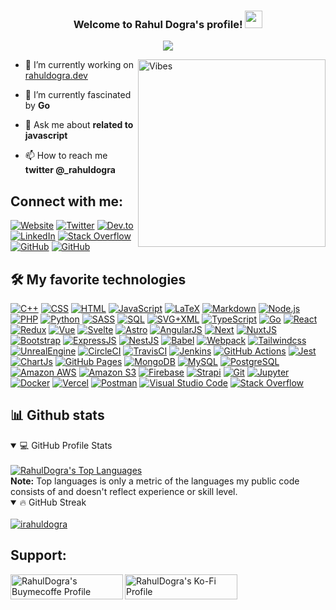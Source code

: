 <h3 align="center">
  Welcome to Rahul Dogra's profile!
  <img src="https://media.giphy.com/media/hvRJCLFzcasrR4ia7z/giphy.gif" width="28">
</h3>

<!-- Typing SVG by DenverCoder1 - https://github.com/DenverCoder1/readme-typing-svg -->
<p align="center">
  <a href="#"><img src="https://readme-typing-svg.herokuapp.com/?lines=Front-end+developer;Multilingual+programmer;Full-stack+developer;Game+developer;Always+learning+new+things&font=Frijole&center=true&width=580&height=45&color=7FFE00&vCenter=true&size=26"></a>
</p>

<a href="#"><img align="right" alt="Vibes" width="300" src="https://media3.giphy.com/media/HwBlFQZFcAoUcPHZdX/giphy.gif?cid=ecf05e47x59s9ai3rqixdnmihiwm8jjad3soik9yk6o9jcbu&rid=giphy.gif&ct=s"></a>

- 🔭 I’m currently working on [rahuldogra.dev](https://www.rahuldogra.dev/)

- 🌱 I’m currently fascinated by **Go**

- 💬 Ask me about **related to javascript**

- 📫 How to reach me **twitter @_rahuldogra**

## Connect with me:

[![Website](https://img.shields.io/badge/website-CCCCCC?style=for-the-badge&logo=About.me&logoColor=black)](https://www.rahuldogra.dev/)
[![Twitter](https://img.shields.io/badge/Twitter-1DA1F2?style=for-the-badge&logo=twitter&logoColor=white)](https://twitter.com/deatryde)
[![Dev.to](https://img.shields.io/badge/dev.to-0A0A0A?style=for-the-badge&logo=devdotto&logoColor=white)](https://dev.to/irahuldogra)
[![LinkedIn](https://img.shields.io/badge/LinkedIn-0077B5?style=for-the-badge&logo=linkedin&logoColor=white)](https://www.linkedin.com/in/irahuldogra/)
[![Stack Overflow](https://img.shields.io/badge/Stack_Overflow-FE7A16?style=for-the-badge&logo=stack-overflow&logoColor=white)](https://stackoverflow.com/users/14004156/rahul-dogra)
[![GitHub](https://img.shields.io/badge/GitHub-100000?style=for-the-badge&logo=github&logoColor=white)](https://github.com/irahuldogra)
[![GitHub](https://img.shields.io/badge/LeetCode-FFA116?style=for-the-badge&logo=leetcode&logoColor=white)](https://leetcode.com/deatryde/)

## 🛠️ My favorite technologies

<p>
    <a href="#"><img alt="C++" src="https://custom-icon-badges.herokuapp.com/badge/C++-9C033A.svg?logo=cpp2&logoColor=white"></a>
    <a href="#"><img alt="CSS" src="https://img.shields.io/badge/CSS-1572B6.svg?logo=css3&logoColor=white"></a>
    <a href="#"><img alt="HTML" src="https://img.shields.io/badge/HTML-E34F26.svg?logo=html5&logoColor=white"></a>
    <a href="#"><img alt="JavaScript" src="https://img.shields.io/badge/JavaScript-F7DF1E.svg?logo=javascript&logoColor=black"></a>
    <a href="#"><img alt="LaTeX" src="https://img.shields.io/badge/LaTeX-008080.svg?logo=LaTeX&logoColor=white"></a>
    <a href="#"><img alt="Markdown" src="https://img.shields.io/badge/Markdown-000000.svg?logo=markdown&logoColor=white"></a>
    <a href="#"><img alt="Node.js" src="https://img.shields.io/badge/Node.js-43853D.svg?logo=node.js&logoColor=white"></a>
    <a href="#"><img alt="PHP" src="https://img.shields.io/badge/PHP-777BB4.svg?logo=php&logoColor=white"></a>
    <a href="#"><img alt="Python" src="https://img.shields.io/badge/Python-14354C.svg?logo=python&logoColor=white"></a>
    <a href="#"><img alt="SASS" src="https://img.shields.io/badge/Sass-hotpink.svg?logo=SASS&logoColor=white"></a>
    <a href="#"><img alt="SQL" src="https://custom-icon-badges.herokuapp.com/badge/SQL-025E8C.svg?logo=database&logoColor=white"></a>
    <a href="#"><img alt="SVG+XML" src="https://img.shields.io/badge/SVG%2BXML-e0982c.svg?logo=svg&logoColor=white"></a>
    <a href="#"><img alt="TypeScript" src="https://img.shields.io/badge/TypeScript-007ACC.svg?logo=typescript&logoColor=white"></a>
    <a href="#"><img alt="Go" src="https://img.shields.io/badge/Go-00ADD8.svg?logo=go&logoColor=white"></a>
    <a href="#"><img alt="React" src="https://img.shields.io/badge/React-20232a.svg?logo=react&logoColor=%2361DAFB"></a>
    <a href="#"><img alt="Redux" src="https://img.shields.io/badge/Redux-764ABC.svg?logo=redux&logoColor=white"></a>
    <a href="#"><img alt="Vue" src="https://img.shields.io/badge/Vue-4FC08D.svg?logo=vuedotjs&logoColor=white"></a>
    <a href="#"><img alt="Svelte" src="https://img.shields.io/badge/Svelte-FF3E00.svg?logo=svelte&logoColor=white"></a>
    <a href="#"><img alt="Astro" src="https://img.shields.io/badge/Astro-FF5D01.svg?logo=astro&logoColor=white"></a>
    <a href="#"><img alt="AngularJS" src="https://img.shields.io/badge/AngularJS-E23237.svg?logo=angularjs&logoColor=white"></a>
    <a href="#"><img alt="Next" src="https://img.shields.io/badge/Next.js-000000.svg?logo=nextdotjs&logoColor=white"></a>
    <a href="#"><img alt="NuxtJS" src="https://img.shields.io/badge/Nuxt.js-00DC82.svg?logo=nuxt.js&logoColor=white"></a>
    <a href="#"><img alt="Bootstrap" src="https://img.shields.io/badge/Bootstrap-7952B3.svg?logo=bootstrap&logoColor=white"></a>
    <a href="#"><img alt="ExpressJS" src="https://img.shields.io/badge/Express.js-404d59.svg?logo=express&logoColor=white"></a>
    <a href="#"><img alt="NestJS" src="https://img.shields.io/badge/Nest-E0234E.svg?logo=nestjs&logoColor=white"></a>
    <a href="#"><img alt="Babel" src="https://img.shields.io/badge/Babel-F9DC3E.svg?logo=babel&logoColor=white"></a>
    <a href="#"><img alt="Webpack" src="https://img.shields.io/badge/Webpack-8DD6F9.svg?logo=webpack&logoColor=white"></a>
    <a href="#"><img alt="Tailwindcss" src="https://img.shields.io/badge/Tailwindcss-06B6D4.svg?logo=tailwindcss&logoColor=white"></a>
    <a href="#"><img alt="UnrealEngine" src="https://img.shields.io/badge/Unreal-0E1128.svg?logo=unrealengine&logoColor=white"></a>
    <a href="#"><img alt="CircleCI" src="https://img.shields.io/badge/Circle%20CI-343434.svg?logo=circleci&logoColor=white"></a>
    <a href="#"><img alt="TravisCI" src="https://img.shields.io/badge/Travis%20CI-3EAAAF.svg?logo=travisci&logoColor=white"></a>
    <a href="#"><img alt="Jenkins" src="https://img.shields.io/badge/Jenkins-D24939.svg?logo=jenkins&logoColor=white"></a>
    <a href="#"><img alt="GitHub Actions" src="https://img.shields.io/badge/GitHub%20Actions-2671E5.svg?logo=github%20actions&logoColor=white"></a>
    <a href="#"><img alt="Jest" src="https://img.shields.io/badge/Jest-C21325.svg?logo=jest&logoColor=white"></a>
    <a href="#"><img alt="ChartJs" src="https://img.shields.io/badge/Chart.js-FF6384.svg?logo=chartdotjs&logoColor=white"></a>
    <a href="#"><img alt="GitHub Pages" src="https://img.shields.io/badge/GitHub%20Pages-327FC7.svg?logo=github&logoColor=white"></a>
    <a href="#"><img alt="MongoDB" src ="https://img.shields.io/badge/MongoDB-4ea94b.svg?logo=mongodb&logoColor=white"></a>
    <a href="#"><img alt="MySQL" src="https://img.shields.io/badge/MySQL-00f.svg?logo=mysql&logoColor=white"></a>
    <a href="#"><img alt="PostgreSQL" src ="https://img.shields.io/badge/PostgreSQL-316192.svg?logo=postgresql&logoColor=white"></a>
    <a href="#"><img alt="Amazon AWS" src="https://img.shields.io/badge/Amazon%20AWS-232F3E.svg?logo=amazonaws&logoColor=white"></a>
    <a href="#"><img alt="Amazon S3" src="https://img.shields.io/badge/Amazon%20S3-569A31.svg?logo=amazons3&logoColor=white"></a>
    <a href="#"><img alt="Firebase" src="https://img.shields.io/badge/Firebase-FFCA28.svg?logo=firebase&logoColor=white"></a>
    <a href="#"><img alt="Strapi" src="https://img.shields.io/badge/-Strapi-2F2E8B?logo=strapi&logoColor=white"></a>
    <a href="#"><img alt="Git" src="https://img.shields.io/badge/Git-F05033.svg?logo=git&logoColor=white"></a>
    <a href="#"><img alt="Jupyter" src="https://img.shields.io/badge/Jupyter-F37626.svg?logo=Jupyter&logoColor=white"></a>
    <a href="#"><img alt="Docker" src="https://img.shields.io/badge/Docker-2496ED.svg?logo=docker&logoColor=white"></a>
    <a href="#"><img alt="Vercel" src="https://img.shields.io/badge/Vercel-000000.svg?logo=vercel&logoColor=white"></a>
    <a href="#"><img alt="Postman" src="https://img.shields.io/badge/Postman-FF6C37?logo=postman&logoColor=white"></a>
    <a href="#"><img alt="Visual Studio Code" src="https://img.shields.io/badge/Visual%20Studio%20Code-0078d7.svg?logo=visual-studio-code&logoColor=white"></a>
    <a href="#"><img alt="Stack Overflow" src="https://img.shields.io/badge/-Stack%20Overflow-FE7A16?logo=stack-overflow&logoColor=white"></a>
</p>

## 📊 Github stats

<!-- https://github.com/anuraghazra/github-readme-stats -->
<details open> 
  <summary>💻 GitHub Profile Stats</summary>
  <br/>
  <a href="#"> <img alt="RahulDogra's Top Languages" src="https://github-readme-stats.vercel.app/api/top-langs/?username=irahuldogra&langs_count=6&layout=compact&theme=chartreuse-dark&hide=CSS,Jupyter%20Notebook,html"></a>
  <br/>
  <b>Note:</b> Top languages is only a metric of the languages my public code consists of and doesn't reflect experience or skill level.
</details>

<!-- GitHub Readme Streak Stats - https://github.com/DenverCoder1/github-readme-streak-stats -->
<details open> 
  <summary> 🔥 GitHub Streak</summary>
  <br/>
  <a href="#"> <img align="center" src="https://github-readme-streak-stats.herokuapp.com/?user=irahuldogra&theme=chartreuse-dark" alt="irahuldogra" /></a>
  <br/>
</details>


## Support: 
<p>
  <a href="https://www.buymeacoffee.com/irahuldogra"> <img align="left" src="https://cdn.buymeacoffee.com/buttons/v2/default-yellow.png" height="40" width="180" alt="RahulDogra's Buymecoffe Profile" />
  </a>
  <a href="https://ko-fi.com/irahuldogra"> <img align="left" src="https://cdn.ko-fi.com/cdn/kofi3.png?v=3" height="40" width="180" alt="RahulDogra's Ko-Fi Profile" />   </a>
</p>
